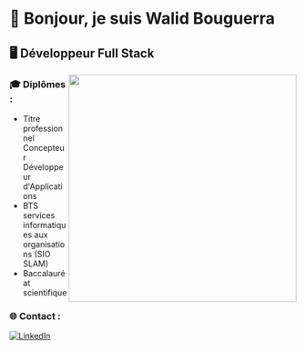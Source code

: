 # 👋 Bonjour, je suis Walid Bouguerra

## 🖥 Développeur Full Stack

<img align="right" width="400" src="https://user-images.githubusercontent.com/74038190/212749447-bfb7e725-6987-49d9-ae85-2015e3e7cc41.gif"> 

### 🎓 Diplômes :
- Titre professionnel Concepteur Développeur d'Applications  
- BTS services informatiques aux organisations (SIO SLAM)
- Baccalauréat scientifique  

### 🌐 Contact :
[![LinkedIn](https://img.shields.io/badge/LinkedIn-%230077B5.svg?logo=linkedin&logoColor=white)](https://linkedin.com/in/walid-bouguerra) 


